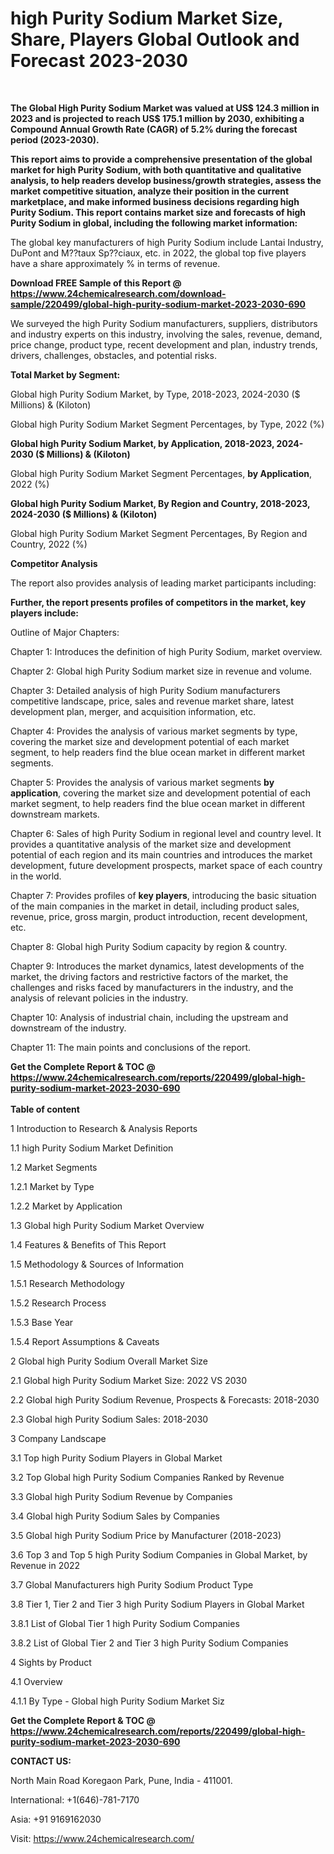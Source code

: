 <h1>high Purity Sodium Market Size, Share, Players Global Outlook and Forecast 2023-2030</h1><br/><p><strong>The Global High Purity Sodium Market was valued at US$ 124.3 million in 2023 and is projected to reach US$ 175.1 million by 2030, exhibiting a Compound Annual Growth Rate (<strong>CAGR</strong>) of 5.2% during the forecast period (2023-2030).</strong></p><p><strong>This report aims to provide a comprehensive presentation of the global market for high Purity Sodium, with both quantitative and qualitative analysis, to help readers develop business/growth strategies, assess the market competitive situation, analyze their position in the current marketplace, and make informed business decisions regarding high Purity Sodium. This report contains market size and forecasts of high Purity Sodium in global, including the following market information:</strong></p><p>The global key manufacturers of high Purity Sodium include Lantai Industry, DuPont and M??taux Sp??ciaux, etc. in 2022, the global top five players have a share approximately % in terms of revenue.</p><div><b>Download FREE Sample of this Report @ <a href="https://www.24chemicalresearch.com/download-sample/220499/global-high-purity-sodium-market-2023-2030-690">https://www.24chemicalresearch.com/download-sample/220499/global-high-purity-sodium-market-2023-2030-690</a></b></div><p>We surveyed the high Purity Sodium manufacturers, suppliers, distributors and industry experts on this industry, involving the sales, revenue, demand, price change, product type, recent development and plan, industry trends, drivers, challenges, obstacles, and potential risks.</p><p><strong>Total Market by Segment:</strong></p><p>Global high Purity Sodium Market, by Type, 2018-2023, 2024-2030 ($ Millions) & (Kiloton)</p><p>Global high Purity Sodium Market Segment Percentages, by Type, 2022 (%)</p><p><strong>Global high Purity Sodium Market, <strong>by Application</strong>, 2018-2023, 2024-2030 ($ Millions) & (Kiloton)</strong></p><p>Global high Purity Sodium Market Segment Percentages, <strong>by Application</strong>, 2022 (%)</p><p><strong>Global high Purity Sodium Market, By Region and Country, 2018-2023, 2024-2030 ($ Millions) & (Kiloton)</strong></p><p>Global high Purity Sodium Market Segment Percentages, By Region and Country, 2022 (%)</p><p><strong>Competitor Analysis</strong></p><p>The report also provides analysis of leading market participants including:</p><p><strong>Further, the report presents profiles of competitors in the market, <strong>key players</strong> include:</strong></p><p>Outline of Major Chapters:</p><p>Chapter 1: Introduces the definition of high Purity Sodium, market overview.</p><p>Chapter 2: Global high Purity Sodium market size in revenue and volume.</p><p>Chapter 3: Detailed analysis of high Purity Sodium manufacturers competitive landscape, price, sales and revenue market share, latest development plan, merger, and acquisition information, etc.</p><p>Chapter 4: Provides the analysis of various market segments by type, covering the market size and development potential of each market segment, to help readers find the blue ocean market in different market segments.</p><p>Chapter 5: Provides the analysis of various market segments <strong>by application</strong>, covering the market size and development potential of each market segment, to help readers find the blue ocean market in different downstream markets.</p><p>Chapter 6: Sales of high Purity Sodium in regional level and country level. It provides a quantitative analysis of the market size and development potential of each region and its main countries and introduces the market development, future development prospects, market space of each country in the world.</p><p>Chapter 7: Provides profiles of <strong>key players</strong>, introducing the basic situation of the main companies in the market in detail, including product sales, revenue, price, gross margin, product introduction, recent development, etc.</p><p>Chapter 8: Global high Purity Sodium capacity by region & country.</p><p>Chapter 9: Introduces the market dynamics, latest developments of the market, the driving factors and restrictive factors of the market, the challenges and risks faced by manufacturers in the industry, and the analysis of relevant policies in the industry.</p><p>Chapter 10: Analysis of industrial chain, including the upstream and downstream of the industry.</p><p>Chapter 11: The main points and conclusions of the report.</p><div><b>Get the Complete Report & TOC @ <a href="https://www.24chemicalresearch.com/reports/220499/global-high-purity-sodium-market-2023-2030-690">https://www.24chemicalresearch.com/reports/220499/global-high-purity-sodium-market-2023-2030-690</a></b></div><br><b>Table of content</b><p>1 Introduction to Research & Analysis Reports<br />
 
  1.1 high Purity Sodium Market Definition<br />
 
  1.2 Market Segments<br />
 
  1.2.1 Market by Type<br />
 
  1.2.2 Market by Application<br />
 
  1.3 Global high Purity Sodium Market Overview<br />
 
  1.4 Features & Benefits of This Report<br />
 
  1.5 Methodology & Sources of Information<br />
 
  1.5.1 Research Methodology<br />
 
  1.5.2 Research Process<br />
 
  1.5.3 Base Year<br />
 
  1.5.4 Report Assumptions & Caveats<br />
 
 2 Global high Purity Sodium Overall Market Size<br />
 
  2.1 Global high Purity Sodium Market Size: 2022 VS 2030<br />
 
  2.2 Global high Purity Sodium Revenue, Prospects & Forecasts: 2018-2030<br />
 
  2.3 Global high Purity Sodium Sales: 2018-2030<br />
 
 3 Company Landscape<br />
 
  3.1 Top high Purity Sodium Players in Global Market<br />
 
  3.2 Top Global high Purity Sodium Companies Ranked by Revenue<br />
 
  3.3 Global high Purity Sodium Revenue by Companies<br />
 
  3.4 Global high Purity Sodium Sales by Companies<br />
 
  3.5 Global high Purity Sodium Price by Manufacturer (2018-2023)<br />
 
  3.6 Top 3 and Top 5 high Purity Sodium Companies in Global Market, by Revenue in 2022<br />
 
  3.7 Global Manufacturers high Purity Sodium Product Type<br />
 
  3.8 Tier 1, Tier 2 and Tier 3 high Purity Sodium Players in Global Market<br />
 
  3.8.1 List of Global Tier 1 high Purity Sodium Companies<br />
 
  3.8.2 List of Global Tier 2 and Tier 3 high Purity Sodium Companies<br />
 
 4 Sights by Product<br />
 
  4.1 Overview<br />
 
  4.1.1 By Type - Global high Purity Sodium Market Siz<br><div><b>Get the Complete Report & TOC @ <a href="https://www.24chemicalresearch.com/reports/220499/global-high-purity-sodium-market-2023-2030-690">https://www.24chemicalresearch.com/reports/220499/global-high-purity-sodium-market-2023-2030-690</a></b></div></p>
 
 <b>CONTACT US:</b><br>
 
 North Main Road Koregaon Park, Pune, India - 411001.<br/>
 
 International: +1(646)-781-7170<br/>
 
 Asia: +91 9169162030<br/>
 
 Visit: <a href="https://www.24chemicalresearch.com/">https://www.24chemicalresearch.com/</a>
 
 <br>